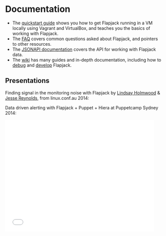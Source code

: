 # Documentation

 - The [quickstart guide](quickstart) shows you how to get Flapjack running in a VM locally using Vagrant and VirtualBox, and teaches you the basics of working with Flapjack.
 - The [FAQ](docs/faq/) covers common questions asked about Flapjack, and pointers to other resources.
 - The [JSONAPI documentation](docs/jsonapi) covers the API for working with Flapjack data.
 - The [wiki](docs) has many guides and in-depth documentation, including how to [debug](docs/DEBUGGING) and [develop](docs/DEVELOPING) Flapjack.

## Presentations

Finding signal in the monitoring noise with Flapjack by [Lindsay Holmwood](https://twitter.com/auxesis) &amp; [Jesse Reynolds](https://twitter.com/jessereynolds), from linux.conf.au 2014:

<script async class="speakerdeck-embed" data-id="edad17e05a79013198bb160749daae2c" data-ratio="1.33333333333333" src="//speakerdeck.com/assets/embed.js"></script>

Data driven alerting with Flapjack + Puppet + Hiera at Puppetcamp Sydney 2014:

<iframe width="480" height="360" src="//www.youtube.com/embed/pV-kv9J-w-Q?rel=0" frameborder="0" allowfullscreen></iframe>
